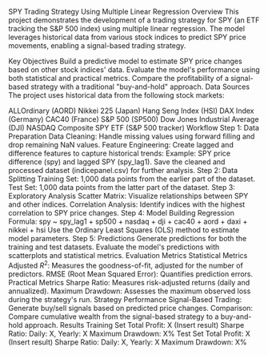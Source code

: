 SPY Trading Strategy Using Multiple Linear Regression
Overview
This project demonstrates the development of a trading strategy for SPY (an ETF tracking the S&P 500 index) using multiple linear regression. The model leverages historical data from various stock indices to predict SPY price movements, enabling a signal-based trading strategy.

Key Objectives
Build a predictive model to estimate SPY price changes based on other stock indices' data.
Evaluate the model's performance using both statistical and practical metrics.
Compare the profitability of a signal-based strategy with a traditional "buy-and-hold" approach.
Data Sources
The project uses historical data from the following stock markets:

ALLOrdinary (AORD)
Nikkei 225 (Japan)
Hang Seng Index (HSI)
DAX Index (Germany)
CAC40 (France)
S&P 500 (SP500)
Dow Jones Industrial Average (DJI)
NASDAQ Composite
SPY ETF (S&P 500 tracker)
Workflow
Step 1: Data Preparation
Data Cleaning: Handle missing values using forward filling and drop remaining NaN values.
Feature Engineering: Create lagged and difference features to capture historical trends:
Example: SPY price difference (spy) and lagged SPY (spy_lag1).
Save the cleaned and processed dataset (indicepanel.csv) for further analysis.
Step 2: Data Splitting
Training Set: 1,000 data points from the earlier part of the dataset.
Test Set: 1,000 data points from the latter part of the dataset.
Step 3: Exploratory Analysis
Scatter Matrix: Visualize relationships between SPY and other indices.
Correlation Analysis: Identify indices with the highest correlation to SPY price changes.
Step 4: Model Building
Regression Formula:
spy ~ spy_lag1 + sp500 + nasdaq + dji + cac40 + aord + daxi + nikkei + hsi
Use the Ordinary Least Squares (OLS) method to estimate model parameters.
Step 5: Predictions
Generate predictions for both the training and test datasets.
Evaluate the model's predictions with scatterplots and statistical metrics.
Evaluation Metrics
Statistical Metrics
Adjusted $R^2$: Measures the goodness-of-fit, adjusted for the number of predictors.
RMSE (Root Mean Squared Error): Quantifies prediction errors.
Practical Metrics
Sharpe Ratio:
Measures risk-adjusted returns (daily and annualized).
Maximum Drawdown:
Assesses the maximum observed loss during the strategy's run.
Strategy Performance
Signal-Based Trading: Generate buy/sell signals based on predicted price changes.
Comparison: Compare cumulative wealth from the signal-based strategy to a buy-and-hold approach.
Results
Training Set
Total Profit: X (Insert result)
Sharpe Ratio: Daily: X, Yearly: X
Maximum Drawdown: X%
Test Set
Total Profit: X (Insert result)
Sharpe Ratio: Daily: X, Yearly: X
Maximum Drawdown: X%
